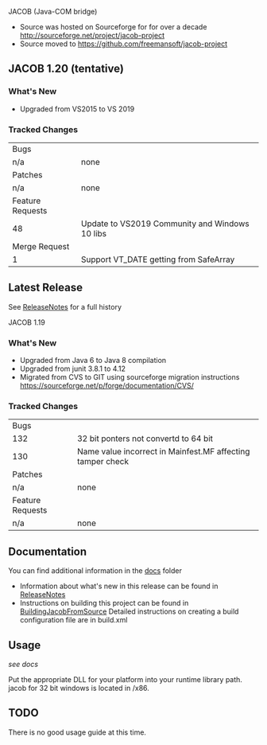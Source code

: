 JACOB (Java-COM bridge) 
* Source was hosted on Sourceforge for for over a decade http://sourceforge.net/project/jacob-project
* Source moved to https://github.com/freemansoft/jacob-project

## JACOB 1.20 (tentative)
### What's New
*   Upgraded from VS2015 to VS 2019
### Tracked Changes
| | |
|-|-|
|Bugs              | |
|n/a               | none |
|Patches           | |
| n/a              |	none |
| Feature Requests | |
| 48               |Update to VS2019 Community and Windows 10 libs |
| Merge Request    | |
| 1                | Support VT_DATE getting from SafeArray |

## Latest Release ##
See [ReleaseNotes](docs/ReleaseNotes.md) for a full history

JACOB 1.19
### What's New
* Upgraded from Java 6 to Java 8 compilation
* Upgraded from junit 3.8.1 to 4.12
* Migrated from CVS to GIT using sourceforge migration instructions https://sourceforge.net/p/forge/documentation/CVS/
### Tracked Changes
| | |
|-|-|
|Bugs              | |
| 132	           | 32 bit ponters not convertd to 64 bit |
| 130              | Name value incorrect in Mainfest.MF affecting tamper check|
|Patches           | |
| n/a              |	none |
| Feature Requests | |
| n/a              |	none |

## Documentation ##
You can find additional information in the [docs](docs) folder
* Information about what's new in this release can be found in [ReleaseNotes](docs/ReleaseNotes.md)
* Instructions on building this project can be found in [BuildingJacobFromSource](docs/BuildingJacobFromSource.md)
Detailed instructions on creating a build configuration file are in build.xml

## Usage ## 
_see docs_

Put the appropriate DLL for your platform into your runtime library path.
jacob for 32 bit windows is located in /x86.

## TODO ##
There is no good usage guide at this time.